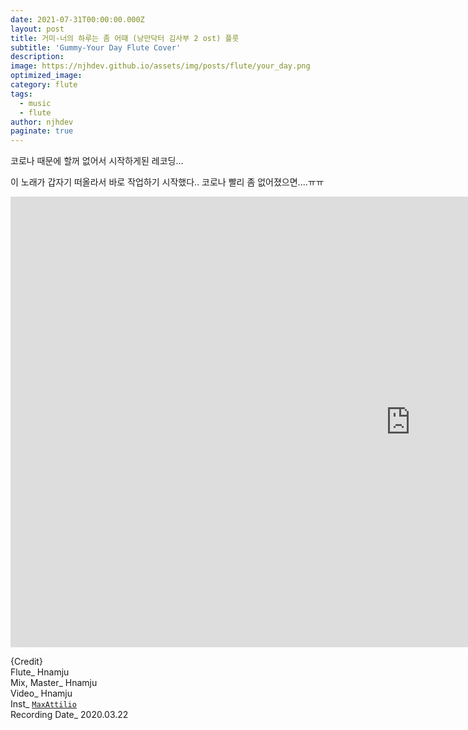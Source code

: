 ```yaml
---
date: 2021-07-31T00:00:00.000Z
layout: post
title: 거미-너의 하루는 좀 어때 (낭만닥터 김사부 2 ost) 플룻
subtitle: 'Gummy-Your Day Flute Cover'
description: 
image: https://njhdev.github.io/assets/img/posts/flute/your_day.png
optimized_image: 
category: flute
tags:
  - music
  - flute
author: njhdev
paginate: true
---
```


코로나 때문에 할꺼 없어서 시작하게된 레코딩...

이 노래가 갑자기 떠올라서 바로 작업하기 시작했다.. 코로나 빨리 좀 없어졌으면....ㅠㅠ


<iframe width="1280" height="721" src="https://www.youtube.com/embed/SkRE71z3zcc" title="YouTube video player" frameborder="0" allow="accelerometer; autoplay; clipboard-write; encrypted-media; gyroscope; picture-in-picture" allowfullscreen></iframe>


{Credit}
<br/>Flute_ Hnamju
<br/>Mix, Master_ Hnamju
<br/>Video_ Hnamju
<br/>Inst_ [`MaxAttilio`](https://youtu.be/WbLGTmn-blU)
<br/>Recording Date_ 2020.03.22
